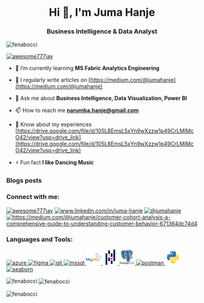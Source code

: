 <h1 align="center">Hi 👋, I'm Juma Hanje</h1>
<h3 align="center">Business Intelligence & Data Analyst</h3>

<p align="left"> <img src="https://komarev.com/ghpvc/?username=fenabocci&label=Profile%20views&color=0e75b6&style=flat" alt="fenabocci" /> </p>

<p align="left"> <a href="https://twitter.com/awesome777jay" target="blank"><img src="https://img.shields.io/twitter/follow/awesome777jay?logo=twitter&style=for-the-badge" alt="awesome777jay" /></a> </p>

- 🌱 I’m currently learning **MS Fabric Analytics Engineering**

- 📝 I regularly write articles on [https://medium.com/@jumahanje](https://medium.com/@jumahanje)

- 💬 Ask me about **Business Intelligence, Data Visualization, Power BI**

- 📫 How to reach me **narumba.hanje@gmail.com**

- 📄 Know about my experiences [https://drive.google.com/file/d/105L8EmsL5xYn9wXzzw1p49CrLMIMcO42/view?usp=drive_link](https://drive.google.com/file/d/105L8EmsL5xYn9wXzzw1p49CrLMIMcO42/view?usp=drive_link)

- ⚡ Fun fact **I like Dancing Music**

### Blogs posts
<!-- BLOG-POST-LIST:START -->
<!-- BLOG-POST-LIST:END -->

<h3 align="left">Connect with me:</h3>
<p align="left">
<a href="https://twitter.com/awesome777jay" target="blank"><img align="center" src="https://raw.githubusercontent.com/rahuldkjain/github-profile-readme-generator/master/src/images/icons/Social/twitter.svg" alt="awesome777jay" height="30" width="40" /></a>
<a href="https://linkedin.com/in/www.linkedin.com/in/juma-hanje" target="blank"><img align="center" src="https://raw.githubusercontent.com/rahuldkjain/github-profile-readme-generator/master/src/images/icons/Social/linked-in-alt.svg" alt="www.linkedin.com/in/juma-hanje" height="30" width="40" /></a>
<a href="https://medium.com/@jumahanje" target="blank"><img align="center" src="https://raw.githubusercontent.com/rahuldkjain/github-profile-readme-generator/master/src/images/icons/Social/medium.svg" alt="@jumahanje" height="30" width="40" /></a>
<a href="/https://medium.com/@jumahanje/customer-cohort-analysis-a-comprehensive-guide-to-understanding-customer-behavior-671364dc74d4" target="blank"><img align="center" src="https://raw.githubusercontent.com/rahuldkjain/github-profile-readme-generator/master/src/images/icons/Social/rss.svg" alt="https://medium.com/@jumahanje/customer-cohort-analysis-a-comprehensive-guide-to-understanding-customer-behavior-671364dc74d4" height="30" width="40" /></a>
</p>

<h3 align="left">Languages and Tools:</h3>
<p align="left"> <a href="https://azure.microsoft.com/en-in/" target="_blank" rel="noreferrer"> <img src="https://www.vectorlogo.zone/logos/microsoft_azure/microsoft_azure-icon.svg" alt="azure" width="40" height="40"/> </a> <a href="https://www.figma.com/" target="_blank" rel="noreferrer"> <img src="https://www.vectorlogo.zone/logos/figma/figma-icon.svg" alt="figma" width="40" height="40"/> </a> <a href="https://git-scm.com/" target="_blank" rel="noreferrer"> <img src="https://www.vectorlogo.zone/logos/git-scm/git-scm-icon.svg" alt="git" width="40" height="40"/> </a> <a href="https://www.microsoft.com/en-us/sql-server" target="_blank" rel="noreferrer"> <img src="https://www.svgrepo.com/show/303229/microsoft-sql-server-logo.svg" alt="mssql" width="40" height="40"/> </a> <a href="https://www.mysql.com/" target="_blank" rel="noreferrer"> <img src="https://raw.githubusercontent.com/devicons/devicon/master/icons/mysql/mysql-original-wordmark.svg" alt="mysql" width="40" height="40"/> </a> <a href="https://pandas.pydata.org/" target="_blank" rel="noreferrer"> <img src="https://raw.githubusercontent.com/devicons/devicon/2ae2a900d2f041da66e950e4d48052658d850630/icons/pandas/pandas-original.svg" alt="pandas" width="40" height="40"/> </a> <a href="https://www.postgresql.org" target="_blank" rel="noreferrer"> <img src="https://raw.githubusercontent.com/devicons/devicon/master/icons/postgresql/postgresql-original-wordmark.svg" alt="postgresql" width="40" height="40"/> </a> <a href="https://postman.com" target="_blank" rel="noreferrer"> <img src="https://www.vectorlogo.zone/logos/getpostman/getpostman-icon.svg" alt="postman" width="40" height="40"/> </a> <a href="https://www.python.org" target="_blank" rel="noreferrer"> <img src="https://raw.githubusercontent.com/devicons/devicon/master/icons/python/python-original.svg" alt="python" width="40" height="40"/> </a> <a href="https://seaborn.pydata.org/" target="_blank" rel="noreferrer"> <img src="https://seaborn.pydata.org/_images/logo-mark-lightbg.svg" alt="seaborn" width="40" height="40"/> </a> </p>

<p><img align="left" src="https://github-readme-stats.vercel.app/api/top-langs?username=fenabocci&show_icons=true&locale=en&layout=compact" alt="fenabocci" /></p>

<p>&nbsp;<img align="center" src="https://github-readme-stats.vercel.app/api?username=fenabocci&show_icons=true&locale=en" alt="fenabocci" /></p>

<p><img align="center" src="https://github-readme-streak-stats.herokuapp.com/?user=fenabocci&" alt="fenabocci" /></p>
